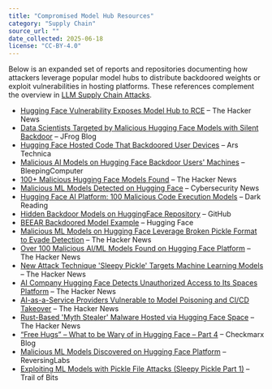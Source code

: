 ```yaml
---
title: "Compromised Model Hub Resources"
category: "Supply Chain"
source_url: ""
date_collected: 2025-06-18
license: "CC-BY-4.0"
---
```


Below is an expanded set of reports and repositories documenting how attackers leverage popular model hubs to distribute backdoored weights or exploit vulnerabilities in hosting platforms. These references complement the overview in [LLM Supply Chain Attacks](llm-supply-chain-attacks.md).

- [Hugging Face Vulnerability Exposes Model Hub to RCE](thehackernews-hugging-face-vulnerability.html) – The Hacker News
- [Data Scientists Targeted by Malicious Hugging Face Models with Silent Backdoor](jfrog-silent-backdoor.html) – JFrog Blog
- [Hugging Face Hosted Code That Backdoored User Devices](arstechnica-hf-backdoor.html) – Ars Technica
- [Malicious AI Models on Hugging Face Backdoor Users' Machines](bleepingcomputer-huggingface-backdoor.html) – BleepingComputer
- [100+ Malicious Hugging Face Models Found](thehackernews-100-malicious-models.html) – The Hacker News
- [Malicious ML Models Detected on Hugging Face](cybersecuritynews-huggingface.html) – Cybersecurity News
- [Hugging Face AI Platform: 100 Malicious Code Execution Models](darkreading-malicious-models.html) – Dark Reading
- [Hidden Backdoor Models on HuggingFace Repository](hidden-backdoor-models-hf.html) – GitHub
- [BEEAR Backdoored Model Example](beear-backdoored-model3.html) – Hugging Face
- [Malicious ML Models on Hugging Face Leverage Broken Pickle Format to Evade Detection](thehackernews-malicious-ml-models.html) – The Hacker News
- [Over 100 Malicious AI/ML Models Found on Hugging Face Platform](thehackernews-100-malicious-aiml-models.html) – The Hacker News
- [New Attack Technique 'Sleepy Pickle' Targets Machine Learning Models](thehackernews-sleepy-pickle.html) – The Hacker News
- [AI Company Hugging Face Detects Unauthorized Access to Its Spaces Platform](thehackernews-hf-spaces-unauthorized-access.html) – The Hacker News
- [AI-as-a-Service Providers Vulnerable to Model Poisoning and CI/CD Takeover](thehackernews-aias-service-vulnerable.html) – The Hacker News
- [Rust-Based 'Myth Stealer' Malware Hosted via Hugging Face Space](thehackernews-rust-myth-stealer.html) – The Hacker News
- [“Free Hugs” – What to be Wary of in Hugging Face – Part 4](checkmarx-free-hugs-part4.html) – Checkmarx Blog
- [Malicious ML Models Discovered on Hugging Face Platform](reversinglabs-nullif-ai.html) – ReversingLabs
- [Exploiting ML Models with Pickle File Attacks (Sleepy Pickle Part 1)](trailofbits-sleepy-pickle-part1.html) – Trail of Bits
